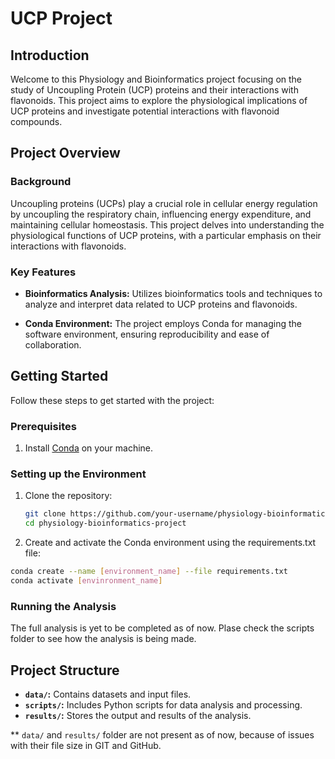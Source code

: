 # UCP Project

## Introduction

Welcome to this Physiology and Bioinformatics project focusing on the study of Uncoupling Protein (UCP) proteins and their interactions with flavonoids. This project aims to explore the physiological implications of UCP proteins and investigate potential interactions with flavonoid compounds.

## Project Overview

### Background

Uncoupling proteins (UCPs) play a crucial role in cellular energy regulation by uncoupling the respiratory chain, influencing energy expenditure, and maintaining cellular homeostasis. This project delves into understanding the physiological functions of UCP proteins, with a particular emphasis on their interactions with flavonoids.

### Key Features

- **Bioinformatics Analysis:** Utilizes bioinformatics tools and techniques to analyze and interpret data related to UCP proteins and flavonoids.

- **Conda Environment:** The project employs Conda for managing the software environment, ensuring reproducibility and ease of collaboration.

## Getting Started

Follow these steps to get started with the project:

### Prerequisites

1. Install [Conda](https://docs.conda.io/projects/conda/en/latest/user-guide/install/index.html) on your machine.

### Setting up the Environment

1. Clone the repository:
   ```bash
   git clone https://github.com/your-username/physiology-bioinformatics-project.git
   cd physiology-bioinformatics-project
   ```
2. Create and activate the Conda environment using the requirements.txt file:

  ```bash
  conda create --name [environment_name] --file requirements.txt
  conda activate [envinronment_name]
  ```
### Running the Analysis

The full analysis is yet to be completed as of now.
Plase check the scripts folder to see how the analysis is being made.

## Project Structure

- **`data/`:** Contains datasets and input files.
- **`scripts/`:** Includes Python scripts for data analysis and processing.
- **`results/`:** Stores the output and results of the analysis.

** `data/` and `results/` folder are not present as of now, because of issues with their file size in GIT and GitHub.
